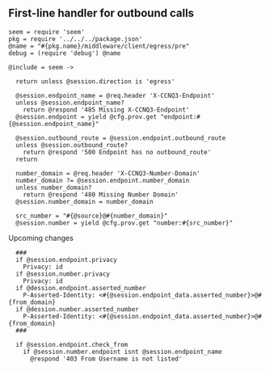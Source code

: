 First-line handler for outbound calls
-------------------------------------

    seem = require 'seem'
    pkg = require '../../../package.json'
    @name = "#{pkg.name}/middleware/client/egress/pre"
    debug = (require 'debug') @name

    @include = seem ->

      return unless @session.direction is 'egress'

      @session.endpoint_name = @req.header 'X-CCNQ3-Endpoint'
      unless @session.endpoint_name?
        return @respond '485 Missing X-CCNQ3-Endpoint'
      @session.endpoint = yield @cfg.prov.get "endpoint:#{@session.endpoint_name}"

      @session.outbound_route = @session.endpoint.outbound_route
      unless @session.outbound_route?
        return @respond '500 Endpoint has no outbound_route'
      return

      number_domain = @req.header 'X-CCNQ3-Number-Domain'
      number_domain ?= @session.endpoint.number_domain
      unless number_domain?
        return @respond '480 Missing Number Domain'
      @session.number_domain = number_domain

      src_number = "#{@source}@#{number_domain}"
      @session.number = yield @cfg.prov.get "number:#{src_number}"

Upcoming changes

      ###
      if @session.endpoint.privacy
        Privacy: id
      if @session.number.privacy
        Privacy: id
      if @dession.endpoint.asserted_number
        P-Asserted-Identity: <#{@session.endpoint_data.asserted_number}>@#{from_domain}
      if @dession.number.asserted_number
        P-Asserted-Identity: <#{@session.endpoint_data.asserted_number}>@#{from_domain}
      ###

      if @session.endpoint.check_from
        if @session.number.endpoint isnt @session.endpoint_name
          @respond '403 From Username is not listed'
